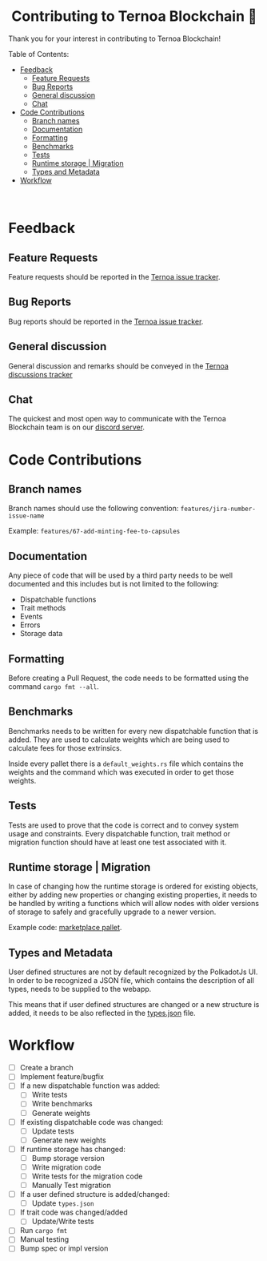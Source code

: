 <h1 align="center">
    Contributing to Ternoa Blockchain 🚀
</h1>

Thank you for your interest in contributing to Ternoa Blockchain!

Table of Contents:

- [Feedback](#feedback)
  - [Feature Requests](#feature-requests)
  - [Bug Reports](#bug-reports)
  - [General discussion](#general-discussion)
  - [Chat](#chat)
- [Code Contributions](#code-contributions)
  - [Branch names](#branch-names)
  - [Documentation](#documentation)
  - [Formatting](#formatting)
  - [Benchmarks](#benchmarks)
  - [Tests](#tests)
  - [Runtime storage | Migration](#runtime-storage--migration)
  - [Types and Metadata](#types-and-metadata)
- [Workflow](#workflow)

</br>

# Feedback

## Feature Requests
Feature requests should be reported in the
[Ternoa issue tracker](https://github.com/capsule-corp-ternoa/chain/issues). 

## Bug Reports
Bug reports should be reported in the
[Ternoa issue tracker](https://github.com/capsule-corp-ternoa/chain/issues).

## General discussion
General discussion and remarks should be conveyed in the [Ternoa discussions tracker](https://github.com/capsule-corp-ternoa/chain/discussions)

## Chat
The quickest and most open way to communicate with the Ternoa Blockchain team is on our [discord server]("https://discord.gg/cNZTGtGJNR"). 

# Code Contributions

## Branch names
Branch names should use the following convention: `features/jira-number-issue-name`

Example: `features/67-add-minting-fee-to-capsules`

## Documentation
Any piece of code that will be used by a third party needs to be well documented and this includes but is not limited to the following:
- Dispatchable functions
- Trait methods
- Events
- Errors
- Storage data

## Formatting
Before creating a Pull Request, the code needs to be formatted using the command `cargo fmt --all`. 

## Benchmarks
Benchmarks needs to be written for every new dispatchable function that is added. They are used to calculate weights which are being used to calculate fees for those extrinsics. 

Inside every pallet there is a `default_weights.rs` file which contains the weights and the command which was executed in order to get those weights.

## Tests
Tests are used to prove that the code is correct and to convey system usage and constraints. Every dispatchable function, trait method or migration function should have at least one test associated with it.

## Runtime storage | Migration
In case of changing how the runtime storage is ordered for existing objects, either by adding new properties or changing existing properties, it needs to be handled by writing a functions which will allow nodes with older versions of storage to safely and gracefully upgrade to a newer version.

Example code: [marketplace pallet](pallets/marketplace/src/migrations/v6.rs).

## Types and Metadata
User defined structures are not by default recognized by the PolkadotJs UI. In order to be recognized a JSON file, which contains the description of all types, needs to be supplied to the webapp.

This means that if user defined structures are changed or a new structure is added, it needs to be also reflected in the [types.json](types.json) file. 

# Workflow

- [ ] Create a branch
- [ ] Implement feature/bugfix
- [ ] If a new dispatchable function was added:
  - [ ] Write tests
  - [ ] Write benchmarks
  - [ ] Generate weights
- [ ] If existing dispatchable code was changed:
  - [ ] Update tests
  - [ ] Generate new weights
- [ ] If runtime storage has changed:
  - [ ] Bump storage version
  - [ ] Write migration code
  - [ ] Write tests for the migration code
  - [ ] Manually Test migration
- [ ] If a user defined structure is added/changed:
  - [ ] Update `types.json`
- [ ] If trait code was changed/added
  - [ ] Update/Write tests
- [ ] Run `cargo fmt`
- [ ] Manual testing
- [ ] Bump spec or impl version